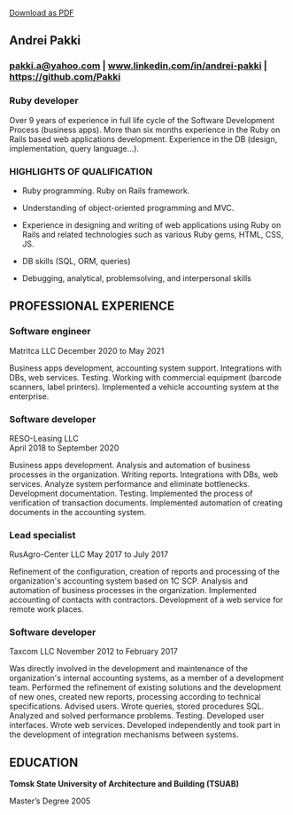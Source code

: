 [Download as PDF](https://github.com/Pakki/pakki/blob/main/Andrei%20Pakki%20software%20developer.pdf)

## Andrei Pakki 
### **pakki.a@yahoo.com | www.linkedin.com/in/andrei-pakki | https://github.com/Pakki**

### **Ruby developer**

Over 9 years of experience in full life cycle of the Software Development Process (business apps). More than six months experience in the Ruby on Rails based web applications development. Experience in the DB (design, implementation, query language...).

### **HIGHLIGHTS OF QUALIFICATION**

-   Ruby programming. Ruby on Rails framework.
    
-   Understanding of object-oriented programming and MVC.
    
-   Experience in designing and writing of web applications using Ruby on Rails and related technologies such as various Ruby gems, HTML, CSS, JS.
    
-   DB skills (SQL, ORM, queries)
    
-   Debugging, analytical, problemsolving, and interpersonal skills

    
## **PROFESSIONAL EXPERIENCE**
    
### Software engineer
    
Matritca LLC
December 2020 to May 2021
    
Business apps development, accounting system support. Integrations with DBs, web services. Testing. Working with commercial equipment (barcode scanners, label printers). Implemented a vehicle accounting system at the enterprise.
    
### Software developer
    
RESO-Leasing LLC  
April 2018 to September 2020
    
Business apps development. Analysis and automation of business processes in the organization. Writing reports. Integrations with DBs, web services. Analyze system performance and eliminate bottlenecks. Development documentation. Testing. Implemented the process of verification of transaction documents. Implemented automation of creating documents in the accounting system.

### Lead specialist

RusAgro-Center LLC May 2017 to July 2017

Refinement of the configuration, creation of reports and processing of the organization's accounting system based on 1C SCP. Analysis and automation of business processes in the organization. Implemented accounting of contacts with contractors. Development of a web service for remote work places.

### Software developer

Taxcom LLC
November 2012 to February 2017

Was directly involved in the development and maintenance of the organization's internal accounting systems, as a member of a development team. Performed the refinement of existing solutions and the development of new ones, created new reports, processing according to technical specifications. Advised users. Wrote queries, stored procedures SQL. Analyzed and solved performance problems. Testing. Developed user interfaces. Wrote web services. Developed independently and took part in the development of integration mechanisms between systems.

## **EDUCATION**
**Tomsk State University of Architecture and Building (TSUAB)**

Master’s Degree 2005

<!--
**Pakki/pakki** is a ✨ _special_ ✨ repository because its `README.md` (this file) appears on your GitHub profile.

Here are some ideas to get you started:

- 🔭 I’m currently working on ...
- 🌱 I’m currently learning ...
- 👯 I’m looking to collaborate on ...
- 🤔 I’m looking for help with ...
- 💬 Ask me about ...
- 📫 How to reach me: ...
- 😄 Pronouns: ...
- ⚡ Fun fact: ...
-->
